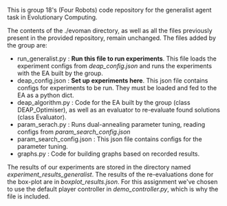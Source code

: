 This is group 18's (Four Robots) code repository for the generalist agent task in Evolutionary Computing.

The contents of the ./evoman directory, as well as all the files previously present in the provided repository, remain unchanged. The files added by the group are:

- run_generalist.py : **Run this file to run experiments**. This file loads the experiment configs from *deap_config.json* and runs the experiments with the EA built by the group.
- deap_config.json : **Set up experiments here**. This json file contains configs for experiments to be run. They must be loaded and fed to the EA as a python dict.
- deap_algorithm.py : Code for the EA built by the group (class DEAP_Optimiser), as well as an evaluator to re-evaluate found solutions (class Evaluator).
- param_serach.py : Runs dual-annealing parameter tuning, reading configs from *param_search_config.json*
- param_search_config.json : This json file contains configs for the parameter tuning.
- graphs.py : Code for building graphs based on recorded results.

The results of our experiments are stored in the directory named *experiment_results_generalist*. The results of the re-evaluations done for the box-plot are in *boxplot_results.json*. For this assignment we've chosen to use the default player controller in *demo_controller.py*, which is why the file is included.